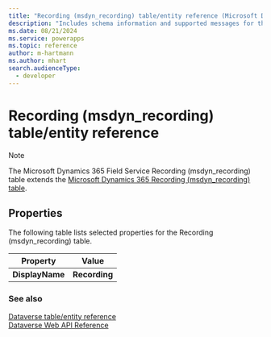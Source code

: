 ```yaml
---
title: "Recording (msdyn_recording) table/entity reference (Microsoft Dynamics 365 Field Service)"
description: "Includes schema information and supported messages for the Recording (msdyn_recording) table/entity with Microsoft Dynamics 365 Field Service."
ms.date: 08/21/2024
ms.service: powerapps
ms.topic: reference
author: m-hartmann
ms.author: mhart
search.audienceType: 
  - developer
---
```


# Recording (msdyn_recording) table/entity reference



> [!NOTE]
> The Microsoft Dynamics 365 Field Service Recording (msdyn_recording) table extends the [Microsoft Dynamics 365 Recording (msdyn_recording) table](/dynamics365/developer/entities//msdyn_recording).


## Properties

The following table lists selected properties for the Recording (msdyn_recording) table.

|Property|Value|
| --- | --- |
| **DisplayName** | **Recording** |




### See also

[Dataverse table/entity reference](../about-entity-reference.md)  
[Dataverse Web API Reference](/power-apps/developer/data-platform/webapi/reference/about)   


